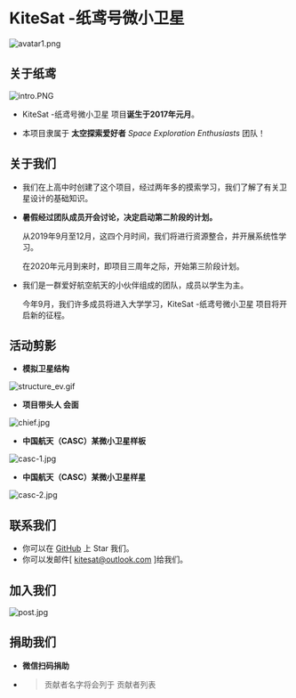 #                     KiteSat -纸鸢号微小卫星

![avatar1.png](https://i.loli.net/2019/08/27/9z3tJfRogGPekNI.jpg)



## 关于纸鸢

![intro.PNG](https://i.loli.net/2019/08/27/BfklxbZQREVHsJh.png)

- KiteSat -纸鸢号微小卫星 项目**诞生于2017年元月**。


- 本项目隶属于 **太空探索爱好者** *Space Exploration Enthusiasts* 团队！

  

## 关于我们

- 我们在上高中时创建了这个项目，经过两年多的摸索学习，我们了解了有关卫星设计的基础知识。

- **暑假经过团队成员开会讨论，决定启动第二阶段的计划。**

  从2019年9月至12月，这四个月时间，我们将进行资源整合，并开展系统性学习。

  在2020年元月到来时，即项目三周年之际，开始第三阶段计划。

- 我们是一群爱好航空航天的小伙伴组成的团队，成员以学生为主。

  今年9月，我们许多成员将进入大学学习，KiteSat -纸鸢号微小卫星 项目将开启新的征程。



## 活动剪影

- **模拟卫星结构**

![structure_ev.gif](https://i.loli.net/2019/08/27/QzxqH1jyvmlndNC.gif)

- **项目带头人 会面**

![chief.jpg](https://i.loli.net/2019/08/27/aZg6qYjUiAyOHmh.jpg)

- **中国航天（CASC）某微小卫星样板**

![casc-1.jpg](https://i.loli.net/2019/08/27/cUvb5ZNLpy3xHjF.jpg)

- **中国航天（CASC）某微小卫星样星**

![casc-2.jpg](https://i.loli.net/2019/08/27/53HqIdnshi4rER2.jpg)



## 联系我们

- 你可以在 [GitHub](https://github.com/pyfn2030/KiteSat) 上 Star 我们。
- 你可以发邮件[ kitesat@outlook.com ]给我们。



## 加入我们

![post.jpg](https://i.loli.net/2019/08/27/NyaIDThrCVzm27b.jpg)



## 捐助我们

- **微信扫码捐助**

  

- > 贡献者名字将会列于 贡献者列表
